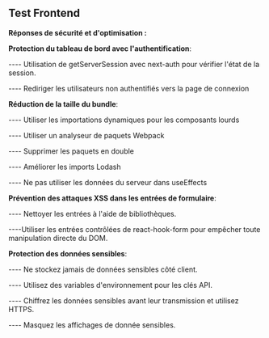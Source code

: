 ## Test Frontend

**Réponses de sécurité et d'optimisation :**

**Protection du tableau de bord avec l'authentification**:

---- Utilisation de getServerSession avec next-auth pour vérifier l'état de la session.

---- Rediriger les utilisateurs non authentifiés vers la page de connexion

**Réduction de la taille du bundle**:

---- Utiliser les importations dynamiques pour les composants lourds

---- Utiliser un analyseur de paquets Webpack

---- Supprimer les paquets en double

---- Améliorer les imports Lodash

---- Ne pas utiliser les données du serveur dans useEffects

**Prévention des attaques XSS dans les entrées de formulaire**:

---- Nettoyer les entrées à l'aide de bibliothèques.

----Utiliser les entrées contrôlées de react-hook-form pour empêcher toute manipulation directe du DOM.

**Protection des données sensibles**:

---- Ne stockez jamais de données sensibles côté client.

---- Utilisez des variables d'environnement pour les clés API.

---- Chiffrez les données sensibles avant leur transmission et utilisez HTTPS.

---- Masquez les affichages de donnée sensibles.

